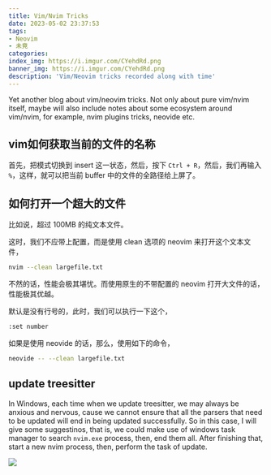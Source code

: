 ```yaml
---
title: Vim/Nvim Tricks
date: 2023-05-02 23:37:53
tags:
- Neovim
- 未竟
categories:
index_img: https://i.imgur.com/CYehdRd.png
banner_img: https://i.imgur.com/CYehdRd.png
description: 'Vim/Neovim tricks recorded along with time'
---
```


Yet another blog about vim/neovim tricks. Not only about pure vim/nvim itself, maybe will also include notes about some ecosystem around vim/nvim, for example, nvim plugins tricks, neovide etc.

## vim如何获取当前的文件的名称

首先，把模式切换到 insert 这一状态，然后，按下 `Ctrl + R`，然后，我们再输入 `%`，这样，就可以把当前 buffer 中的文件的全路径给上屏了。

## 如何打开一个超大的文件

比如说，超过 100MB 的纯文本文件。

这时，我们不应带上配置，而是使用 clean 选项的 neovim 来打开这个文本文件，

```bash
nvim --clean largefile.txt
```

不然的话，性能会极其堪忧。而使用原生的不带配置的 neovim 打开大文件的话，性能极其优越。

默认是没有行号的，此时，我们可以执行一下这个，

```bash
:set number
```

如果是使用 neovide 的话，那么，使用如下的命令，

```bash
neovide -- --clean largefile.txt
```

## update treesitter

In Windows, each time when we update treesitter, we may always be anxious and nervous, cause we cannot ensure that all the parsers that need to be updated will end in being updated successfully. So in this case, I will give some suggestinos, that is, we could make use of windows task manager to search `nvim.exe` process, then, end them all. After finishing that, start a new nvim process, then, perform the task of update.

![](https://i.imgur.com/KYHZhtd.png)


